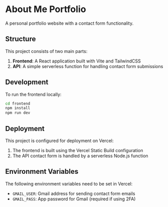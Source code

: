 # About Me Portfolio

A personal portfolio website with a contact form functionality.

## Structure

This project consists of two main parts:

1. **Frontend**: A React application built with Vite and TailwindCSS
2. **API**: A simple serverless function for handling contact form submissions

## Development

To run the frontend locally:

```bash
cd frontend
npm install
npm run dev
```

## Deployment

This project is configured for deployment on Vercel:

1. The frontend is built using the Vercel Static Build configuration
2. The API contact form is handled by a serverless Node.js function

## Environment Variables

The following environment variables need to be set in Vercel:

- `GMAIL_USER`: Gmail address for sending contact form emails
- `GMAIL_PASS`: App password for Gmail (required if using 2FA) 